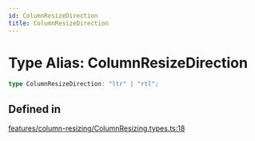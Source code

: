 ```yaml
---
id: ColumnResizeDirection
title: ColumnResizeDirection
---
```


# Type Alias: ColumnResizeDirection

```ts
type ColumnResizeDirection: "ltr" | "rtl";
```

## Defined in

[features/column-resizing/ColumnResizing.types.ts:18](https://github.com/TanStack/table/blob/b1e6b79157b0debc7222660572b06c8b857f4605/packages/table-core/src/features/column-resizing/ColumnResizing.types.ts#L18)
